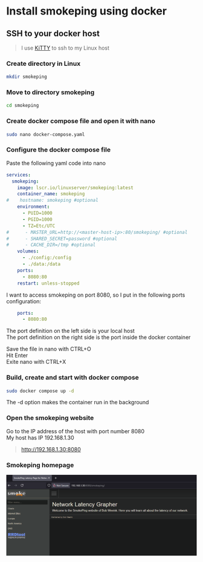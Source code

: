 # Install smokeping using docker

## SSH to your docker host

>I use [KiTTY](https://www.9bis.net/kitty/index.html#!index.md) to ssh to my Linux host

### Create directory in Linux

```bash
mkdir smokeping
```

### Move to directory smokeping

```bash
cd smokeping
```

### Create docker compose file and open it with nano

```bash
sudo nano docker-compose.yaml
```

### Configure the docker compose file

Paste the following yaml code into nano

```yaml
services:
  smokeping:
    image: lscr.io/linuxserver/smokeping:latest
    container_name: smokeping
#    hostname: smokeping #optional
    environment:
      - PUID=1000
      - PGID=1000
      - TZ=Etc/UTC
#      - MASTER_URL=http://<master-host-ip>:80/smokeping/ #optional
#      - SHARED_SECRET=password #optional
#      - CACHE_DIR=/tmp #optional
    volumes:
      - ./config:/config
      - ./data:/data
    ports:
      - 8080:80
    restart: unless-stopped
```

I want to access smokeping on port 8080, so I put in the following ports configuration:

```yaml  
    ports:
      - 8080:80
```

The port definition on the left side is your local host  
The port definition on the right side is the port inside the docker container

Save the file in nano with CTRL+O  
Hit Enter  
Exite nano with CTRL+X

### Build, create and start with docker compose

```bash
sudo docker compose up -d
```

The -d option makes the container run in the background

### Open the smokeping website

Go to the IP address of the host with port number 8080  
My host has IP 192.168.1.30

> http://192.168.1.30:8080

### Smokeping homepage

[![smokeping homepage](./smokeping-homepage.png)](./smokeping-homepage.png)
